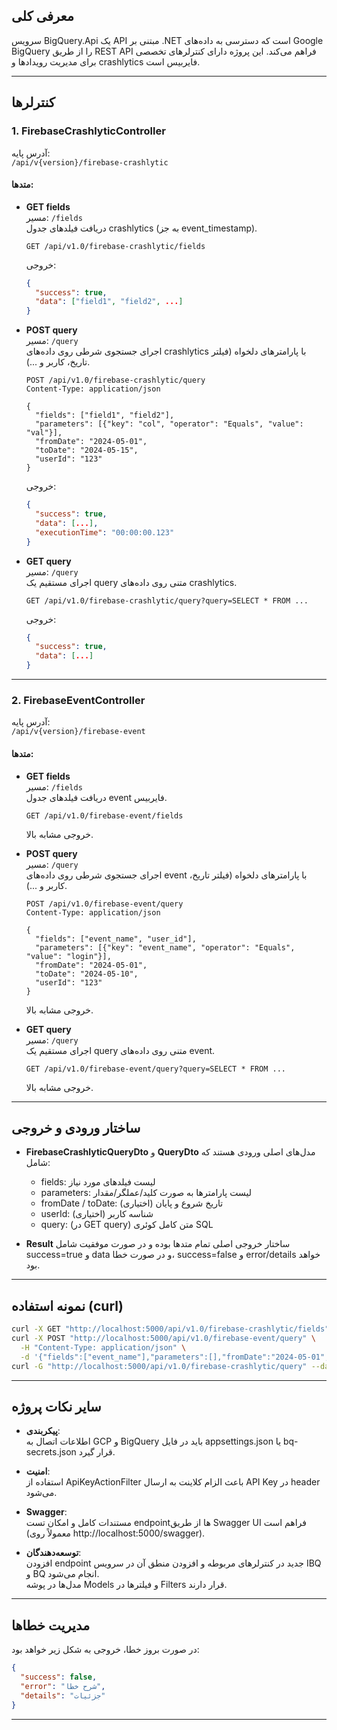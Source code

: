 

## معرفی کلی

سرویس BigQuery.Api یک API مبتنی بر .NET است که دسترسی به داده‌های Google BigQuery را از طریق REST API فراهم می‌کند. این پروژه دارای کنترلرهای تخصصی برای مدیریت رویدادها و crashlytics فایربیس است.

---

## کنترلرها

### 1. FirebaseCrashlyticController

آدرس پایه:  
`/api/v{version}/firebase-crashlytic`

#### متدها:

- **GET fields**  
  مسیر: `/fields`  
  دریافت فیلدهای جدول crashlytics (به جز event_timestamp).
  ```http
  GET /api/v1.0/firebase-crashlytic/fields
  ```
  خروجی:  
  ```json
  {
    "success": true,
    "data": ["field1", "field2", ...]
  }
  ```

- **POST query**  
  مسیر: `/query`  
  اجرای جستجوی شرطی روی داده‌های crashlytics با پارامترهای دلخواه (فیلتر تاریخ، کاربر و ...).
  ```http
  POST /api/v1.0/firebase-crashlytic/query
  Content-Type: application/json

  {
    "fields": ["field1", "field2"],
    "parameters": [{"key": "col", "operator": "Equals", "value": "val"}],
    "fromDate": "2024-05-01",
    "toDate": "2024-05-15",
    "userId": "123"
  }
  ```
  خروجی:  
  ```json
  {
    "success": true,
    "data": [...],
    "executionTime": "00:00:00.123"
  }
  ```

- **GET query**  
  مسیر: `/query`  
  اجرای مستقیم یک query متنی روی داده‌های crashlytics.
  ```http
  GET /api/v1.0/firebase-crashlytic/query?query=SELECT * FROM ...
  ```
  خروجی:  
  ```json
  {
    "success": true,
    "data": [...]
  }
  ```

---

### 2. FirebaseEventController

آدرس پایه:  
`/api/v{version}/firebase-event`

#### متدها:

- **GET fields**  
  مسیر: `/fields`  
  دریافت فیلدهای جدول event فایربیس.
  ```http
  GET /api/v1.0/firebase-event/fields
  ```
  خروجی مشابه بالا.

- **POST query**  
  مسیر: `/query`  
  اجرای جستجوی شرطی روی داده‌های event با پارامترهای دلخواه (فیلتر تاریخ، کاربر و ...).
  ```http
  POST /api/v1.0/firebase-event/query
  Content-Type: application/json

  {
    "fields": ["event_name", "user_id"],
    "parameters": [{"key": "event_name", "operator": "Equals", "value": "login"}],
    "fromDate": "2024-05-01",
    "toDate": "2024-05-10",
    "userId": "123"
  }
  ```
  خروجی مشابه بالا.

- **GET query**  
  مسیر: `/query`  
  اجرای مستقیم یک query متنی روی داده‌های event.
  ```http
  GET /api/v1.0/firebase-event/query?query=SELECT * FROM ...
  ```
  خروجی مشابه بالا.

---

## ساختار ورودی و خروجی

- **FirebaseCrashlyticQueryDto** و **QueryDto** مدل‌های اصلی ورودی هستند که شامل:  
  - fields: لیست فیلدهای مورد نیاز  
  - parameters: لیست پارامترها به صورت کلید/عملگر/مقدار  
  - fromDate / toDate: تاریخ شروع و پایان (اختیاری)  
  - userId: شناسه کاربر (اختیاری)  
  - query: (در GET query) متن کامل کوئری SQL

- **Result** ساختار خروجی اصلی تمام متدها بوده و در صورت موفقیت شامل success=true و data و در صورت خطا، success=false و error/details خواهد بود.

---

## نمونه استفاده (curl)

```bash
curl -X GET "http://localhost:5000/api/v1.0/firebase-crashlytic/fields"
curl -X POST "http://localhost:5000/api/v1.0/firebase-event/query" \
  -H "Content-Type: application/json" \
  -d '{"fields":["event_name"],"parameters":[],"fromDate":"2024-05-01","toDate":"2024-05-10"}'
curl -G "http://localhost:5000/api/v1.0/firebase-crashlytic/query" --data-urlencode "query=SELECT * FROM ..."
```

---

## سایر نکات پروژه

- **پیکربندی**:  
  اطلاعات اتصال به GCP و BigQuery باید در فایل appsettings.json یا bq-secrets.json قرار گیرد.

- **امنیت**:  
  استفاده از ApiKeyActionFilter باعث الزام کلاینت به ارسال API Key در header می‌شود.

- **Swagger**:  
  مستندات کامل و امکان تست endpointها از طریق Swagger UI فراهم است (معمولاً روی http://localhost:5000/swagger).

- **توسعه‌دهندگان**:  
  افزودن endpoint جدید در کنترلرهای مربوطه و افزودن منطق آن در سرویس IBQ و BQ انجام می‌شود.  
  مدل‌ها در پوشه Models و فیلترها در Filters قرار دارند.

---

## مدیریت خطاها

در صورت بروز خطا، خروجی به شکل زیر خواهد بود:
```json
{
  "success": false,
  "error": "شرح خطا",
  "details": "جزئیات"
}
```

---

